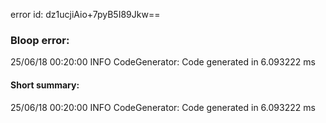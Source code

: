 error id: dz1ucjiAio+7pyB5I89Jkw==
### Bloop error:

25/06/18 00:20:00 INFO CodeGenerator: Code generated in 6.093222 ms
#### Short summary: 

25/06/18 00:20:00 INFO CodeGenerator: Code generated in 6.093222 ms